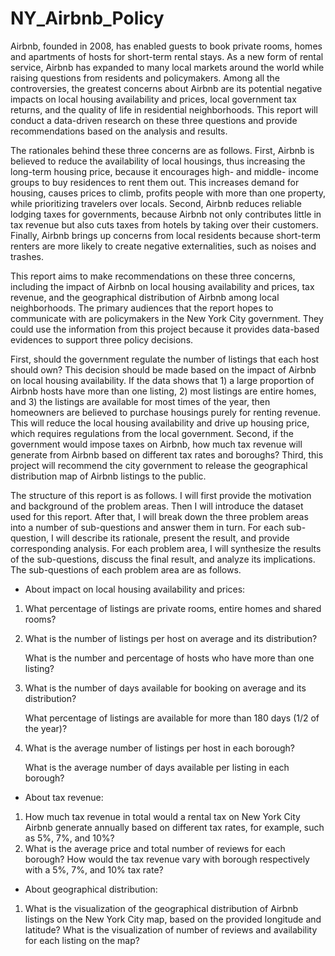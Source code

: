 # NY_Airbnb_Policy

Airbnb, founded in 2008, has enabled guests to book private rooms, homes and apartments of hosts for short-term rental stays. As a new form of rental service, Airbnb has expanded to many local markets around the world while raising questions from residents and policymakers. Among all the controversies, the greatest concerns about Airbnb are its potential negative impacts on local housing availability and prices, local government tax returns, and the quality of life in residential neighborhoods.  This report will conduct a data-driven research on these three questions and provide recommendations based on the analysis and results.

The rationales behind these three concerns are as follows. First, Airbnb is believed to reduce the availability of local housings, thus increasing the long-term housing price, because it encourages high- and middle- income groups to buy residences to rent them out. This increases demand for housing, causes prices to climb, profits people with more than one property, while prioritizing travelers over locals.  Second, Airbnb reduces reliable lodging taxes for governments, because Airbnb not only contributes little in tax revenue but also cuts taxes from hotels by taking over their customers.  Finally, Airbnb brings up concerns from local residents because short-term renters are more likely to create negative externalities, such as noises and trashes.

This report aims to make recommendations on these three concerns, including the impact of Airbnb on local housing availability and prices, tax revenue, and the geographical distribution of Airbnb among local neighborhoods. The primary audiences that the report hopes to communicate with are policymakers in the New York City government. They could use the information from this project because it provides data-based evidences to support three policy decisions. 

First, should the government regulate the number of listings that each host should own? This decision should be made based on the impact of Airbnb on local housing availability. If the data shows that 1) a large proportion of Airbnb hosts have more than one listing, 2) most listings are entire homes, and 3) the listings are available for most times of the year, then homeowners are believed to purchase housings purely for renting revenue. This will reduce the local housing availability and drive up housing price, which requires regulations from the local government. Second, if the government would impose taxes on Airbnb, how much tax revenue will generate from Airbnb based on different tax rates and boroughs? Third, this project will recommend the city government to release the geographical distribution map of Airbnb listings to the public. 

The structure of this report is as follows. I will first provide the motivation and background of the problem areas. Then I will introduce the dataset used for this report. After that, I will break down the three problem areas into a number of sub-questions and answer them in turn. For each sub-question, I will describe its rationale, present the result, and provide corresponding analysis. For each problem area, I will synthesize the results of the sub-questions, discuss the final result, and analyze its implications. The sub-questions of each problem area are as follows.

- About impact on local housing availability and prices: 
  	 
1. What percentage of listings are private rooms, entire homes and shared rooms?
   	 
2. What is the number of listings per host on average and its distribution? 

    What is the number and percentage of hosts who have more than one listing?
    
3. What is the number of days available for booking on average and its distribution? 

    What percentage of listings are available for more than 180 days (1/2 of the year)?
  
4. What is the average number of listings per host in each borough? 

    What is the average number of days available per listing in each borough?

- About tax revenue:

1. How much tax revenue in total would a rental tax on New York City Airbnb generate annually based on different tax rates, for example, such as 5%, 7%, and 10%?
2. What is the average price and total number of reviews for each borough? How would the tax revenue vary with borough respectively with a 5%, 7%, and 10% tax rate?

- About geographical distribution:

1. What is the visualization of the geographical distribution of Airbnb listings on the New York City map, based on the provided longitude and latitude? What is the visualization of number of reviews and availability for each listing on the map? 
